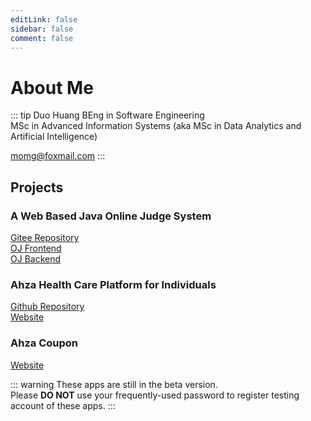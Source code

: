 ```yaml
---
editLink: false
sidebar: false
comment: false
---
```


# About Me
::: tip Duo Huang
BEng in Software Engineering  
MSc in Advanced Information Systems (aka MSc in Data Analytics and Artificial Intelligence)  

momg@foxmail.com
:::

## Projects
### A Web Based Java Online Judge System
[Gitee Repository](https://gitee.com/lagee_online_quizing)  
[OJ Frontend](https://oj.front.ahza.xin/)  
[OJ Backend](https://oj.back.ahza.xin/)  

### Ahza Health Care Platform for Individuals
[Github Repository](https://github.com/ZweiRm/ahza_health_mixfront)  
[Website](https://health.ahza.xin/)

### Ahza Coupon 
[Website](https://coupon.ahza.xin/)

::: warning
These apps are still in the beta version.  
Please **DO NOT** use your frequently-used password to register testing account of these apps.
:::